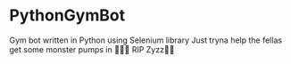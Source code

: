 # PythonGymBot
Gym bot written in Python using Selenium library
Just tryna help the fellas get some monster pumps in 💪🏾😤 RIP Zyzz🙏🔱
